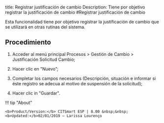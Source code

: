 title: Registrar justificación de cambio
Description: Tiene por objetivo registrar la justificación de cambio
#Registrar justificación de cambio

Esta funcionalidad tiene por objetivo registrar la justificación de cambio que se utilizará en otras rutinas del sistema.

Procedimiento
------------

1.  Acceder al menú principal Procesos \>
    Gestión de Cambio \> Justificación Solicitud Cambio;

2.  Hacer clic en "Nuevo”;

3.  Completar los campos necesarios (Descripción, situación e informar si éste
    registro se adecua al motivo de suspensión de la solicitud);

4.  Hacer clic in "Guardar".

!!! tip "About"

    <b>Product/Version:</b> CITSmart ESP | 8.00 &nbsp;&nbsp;
    <b>Updated:</b>02/01/2019 – Larissa Lourenço
